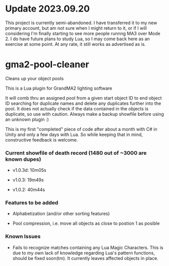 # Update 2023.09.20
This project is currently semi-abandoned. I have transferred it to my new primary account, but am not sure when I might return to it, or if I will considering I'm finally starting to see more people runnng MA3 over Mode 2. I do have future plans to study Lua, so I may come back here as an exercise at some point. At any rate, it still works as advertised as is.

# gma2-pool-cleaner
Cleans up your object pools

This is a Lua plugin for GrandMA2 lighting software

It will comb thru an assigned pool from a given start object ID to end object ID searching for duplicate names and delete any duplicates further into the pool. It does not actually check if the data contained in the objects is duplicate, so use with caution. Always make a backup showfile before using an unknown plugin :)

This is my first "completed" piece of code after about a month with C# in Unity and only a few days with Lua. So while keeping that in mind, constructive feedback is welcome.

### Current showfile of death record (1480 out of ~3000 are known dupes)

- v1.0.3d: 10m05s

- v1.0.3: 19m49s

- v1.0.2: 40m44s

### Features to be added
  - Alphabetization (and/or other sorting features)

  - Pool compression, i.e. move all objects as close to postion 1 as posible

### Known Issues
- Fails to recognize matches containing any Lua Magic Characters. This is due to my own lack of knowledge regarding Lua's pattern functions, should be fixed soon(tm). It currently leaves affected objects in place.
